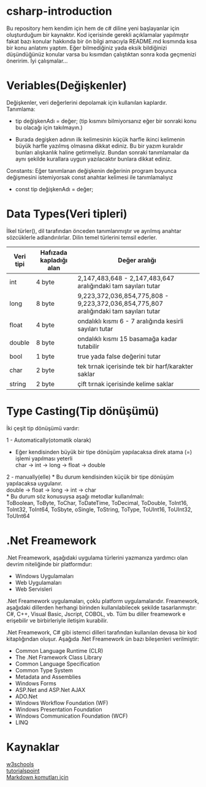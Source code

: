 # csharp-introduction
 Bu repository hem kendim için hem de c# diline yeni başlayanlar için oluşturduğum bir kaynaktır. Kod içerisinde gerekli açıklamalar yapılmıştır fakat bazı konular hakkında bir ön bilgi amacıyla README.md kısmında kısa bir konu anlatımı yaptım. Eğer bilmediğiniz yada eksik bildiğinizi düşündüğünüz konular varsa bu kısımdan çalıştıktan sonra koda geçmenizi öneririm. İyi çalışmalar...
 
# Veriables(Değişkenler)
Değişkenler, veri değerlerini depolamak için kullanılan kaplardır.<br>
Tanımlama:
 * tip değişkenAdı = değer; (tip kısmını bilmiyorsanız eğer bir sonraki konu bu olacağı için takılmayın.)
  - Burada degişken adının ilk kelimesinin küçük harfle ikinci kelimenin büyük harfle yazılmış olmasına dikkat ediniz. Bu bir yazım kuralıdır bunları alışkanlık haline getirmeliyiz. Bundan sonraki tanımlamalar da aynı şekilde kurallara uygun yazılacaktır bunlara dikkat ediniz. 
  
<bold> Constants</bold>: Eğer tanımlanan değişkenin değerinin program boyunca değişmesini istemiyorsak const anahtar kelimesi ile tanımlamalıyız
* const tip değişkenAdı = değer;

# Data Types(Veri tipleri)
 İlkel türler(), dil tarafından önceden tanımlanmıştır ve ayrılmış anahtar sözcüklerle adlandırılırlar. Dilin temel türlerini temsil ederler.
 
 | Veri tipi | Hafızada kapladığı alan |Değer aralığı|
| -- | -- | -- |
| int   | 4 byte | 2,147,483,648 - 2,147,483,647 aralığındaki tam sayıları tutar |
| long | 8 byte | 9,223,372,036,854,775,808 - 9,223,372,036,854,775,807 aralığındaki tam sayıları tutar |
| float    | 4 byte | ondalıklı kısmı 6 - 7 aralığında kesirli sayıları tutar |
| double    | 8 byte | ondalıklı kısmı 15 basamağa kadar tutabilir |
| bool    | 1 byte | true yada false değerini tutar |
| char    | 2 byte | tek tırnak içerisinde tek bir harf/karakter saklar |
| string    | 2 byte | çift tırnak içerisinde kelime saklar |

# Type Casting(Tip dönüşümü)

İki çeşit tip dönüşümü vardır:

 1 - Automatically(otomatik olarak)
   * Eğer kendisinden büyük bir tipe dönüşüm yapılacaksa direk atama (=) işlemi yapılması yeterli<br>
      char -> int -> long -> float -> double <br>
      
 2 - manually(elle)
    * Bu durum kendisinden küçük bir tipe dönüşüm yapılacaksa uygulanır. <br>
      double -> float -> long -> int -> char<br>
    * Bu durum söz konusuysa aşağı metodlar kullanılmalı:<br>
     ToBoolean, ToByte, ToChar, ToDateTime, ToDecimal, ToDouble, ToInt16, ToInt32, ToInt64, ToSbyte, oSingle, ToString, ToType, ToUInt16, ToUInt32, ToUInt64<br>

# .Net Freamework
 .Net Freamework, aşağıdaki uygulama türlerini yazmanıza yardımcı olan devrim niteliğinde bir platformdur:
  * Windows Uygulamaları
  * Web Uygulamaları
  * Web Servisleri
 
 .Net Freamework uygulamaları, çoklu platform uygulamalarıdır. Freamework, aşağıdaki dillerden herhangi birinden kullanılabilecek şekilde tasarlanmıştır: C#, C++, Visual Basic, Jscript, COBOL, vb. Tüm bu diller freamework e erişebilir ve birbirleriyle iletişim kurabilir.
 
 .Net Freamework, C# gibi istemci dilleri tarafından kullanılan devasa bir kod kitaplığından oluşur. Aşağıda .Net Freamework ün bazı bileşenleri verilmiştir:
  * Common Language Runtime (CLR)
  * The .Net Framework Class Library
  * Common Language Specification
  * Common Type System
  * Metadata and Assemblies
  * Windows Forms
  * ASP.Net and ASP.Net AJAX
  * ADO.Net
  * Windows Workflow Foundation (WF)
  * Windows Presentation Foundation
  * Windows Communication Foundation (WCF)
  * LINQ
 


# Kaynaklar
 [w3schools](https://www.w3schools.com/cs/cs_variables.asp)<br>
 [tutorialspoint](https://www.tutorialspoint.com/csharp/index.htm)<br>
 [Markdown komutları için](https://guides.github.com/features/mastering-markdown/)<br>
